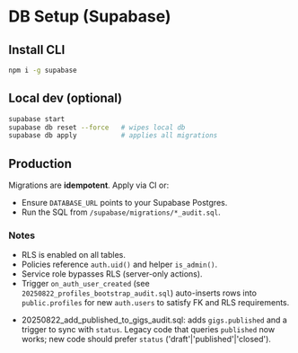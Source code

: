 # DB Setup (Supabase)

## Install CLI
```bash
npm i -g supabase
```

## Local dev (optional)

```bash
supabase start
supabase db reset --force   # wipes local db
supabase db apply           # applies all migrations
```

## Production

Migrations are **idempotent**. Apply via CI or:

* Ensure `DATABASE_URL` points to your Supabase Postgres.
* Run the SQL from `/supabase/migrations/*_audit.sql`.

### Notes

* RLS is enabled on all tables.
* Policies reference `auth.uid()` and helper `is_admin()`.
* Service role bypasses RLS (server-only actions).
* Trigger `on_auth_user_created` (see `20250822_profiles_bootstrap_audit.sql`) auto-inserts rows into `public.profiles` for new `auth.users` to satisfy FK and RLS requirements.

- 20250822_add_published_to_gigs_audit.sql: adds `gigs.published` and a trigger to sync with `status`. Legacy code that queries `published` now works; new code should prefer `status` ('draft'|'published'|'closed').
